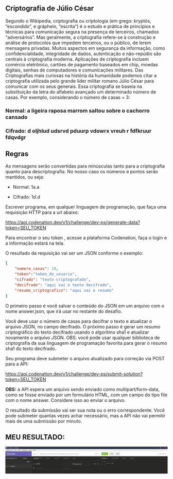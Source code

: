 ## Criptografia de Júlio César

<p>Segundo o Wikipedia, criptografia ou criptologia (em grego: kryptós, “escondido”, e gráphein, “escrita”) é o estudo e prática de princípios e técnicas para comunicação segura na presença de terceiros, chamados “adversários”. Mas geralmente, a criptografia refere-se à construção e análise de protocolos que impedem terceiros, ou o público, de lerem mensagens privadas. Muitos aspectos em segurança da informação, como confidencialidade, integridade de dados, autenticação e não-repúdio são centrais à criptografia moderna. Aplicações de criptografia incluem comércio eletrônico, cartões de pagamento baseados em chip, moedas digitais, senhas de computadores e comunicações militares. Das Criptografias mais curiosas na história da humanidade podemos citar a criptografia utilizada pelo grande líder militar romano Júlio César para comunicar com os seus generais. Essa criptografia se baseia na substituição da letra do alfabeto avançado um determinado número de casas. Por exemplo, considerando o número de casas = 3:</p>

### **Normal**: a ligeira raposa marrom saltou sobre o cachorro cansado

### **Cifrado**: d oljhlud udsrvd pduurp vdowrx vreuh r fdfkruur fdqvdgr

## Regras
<p>As mensagens serão convertidas para minúsculas tanto para a criptografia quanto para descriptografia.
No nosso caso os números e pontos serão mantidos, ou seja:</p>

- Normal: 1a.a

- Cifrado: 1d.d

<p>Escrever programa, em qualquer linguagem de programação, que faça uma requisição HTTP para a url abaixo:<p>

https://api.codenation.dev/v1/challenge/dev-ps/generate-data?token=SEU_TOKEN

<p>Para encontrar o seu token , acesse a plataforma Codenation, faça o login e a informação estará na tela.</p>



O resultado da requisição vai ser um JSON conforme o exemplo:

```json
{
	"numero_casas": 10,
	"token":"token_do_usuario",
	"cifrado": "texto criptografado",
	"decifrado": "aqui vai o texto decifrado",
	"resumo_criptografico": "aqui vai o resumo"
}
```

<p>O primeiro passo é você salvar o conteúdo do JSON em um arquivo com o nome answer.json, que irá usar no restante do desafio.<p>

<p>Você deve usar o número de casas para decifrar o texto e atualizar o arquivo JSON, no campo decifrado. O próximo passo é gerar um resumo criptográfico do texto decifrado usando o algoritmo sha1 e atualizar novamente o arquivo JSON. OBS: você pode usar qualquer biblioteca de criptografia da sua linguagem de programação favorita para gerar o resumo sha1 do texto decifrado.<p>

<p>Seu programa deve submeter o arquivo atualizado para correção via POST para a API:</p>


https://api.codenation.dev/v1/challenge/dev-ps/submit-solution?token=SEU_TOKEN

<p><b>OBS:</b> a API espera um arquivo sendo enviado como multipart/form-data, como se fosse enviado por um formulário HTML, com um campo do tipo file com o nome answer. Considere isso ao enviar o arquivo.</p>

<p>O resultado da submissão vai ser sua nota ou o erro correspondente. Você pode submeter quantas vezes achar necessário, mas a API não vai permitir mais de uma submissão por minuto.</p>

## MEU RESULTADO:

<img src="./result.png">